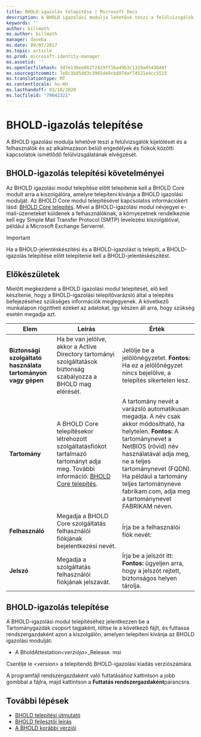 ```yaml
---
title: BHOLD-igazolás telepítése | Microsoft Docs
description: A BHOLD igazolási modulja lehetővé teszi a felülvizsgálók kijelölését és a felülvizsgálatok elvégzését
keywords: ''
author: billmath
ms.author: billmath
manager: daveba
ms.date: 09/07/2017
ms.topic: article
ms.prod: microsoft-identity-manager
ms.assetid: ''
ms.openlocfilehash: 3d7e136ee86272429ff16a49b3c1319a4543648f
ms.sourcegitcommit: 7e8c3b85dd3c3965de9cb407daf74521e4cc5515
ms.translationtype: MT
ms.contentlocale: hu-HU
ms.lasthandoff: 03/10/2020
ms.locfileid: "79042321"
---
```

# <a name="bhold-attestation-installation"></a>BHOLD-igazolás telepítése

A BHOLD igazolási modulja lehetővé teszi a felülvizsgálók kijelölését és a felhasználók és az alkalmazáson belüli engedélyek és fiókok közötti kapcsolatok ismétlődő felülvizsgálatának elvégzését.

## <a name="bhold-attestation-installation-requirements"></a>BHOLD-igazolás telepítési követelményei

Az BHOLD igazolási modul telepítése előtt telepítenie kell a BHOLD Core modult arra a kiszolgálóra, amelyre telepíteni kívánja a BHOLD igazolási modulját. Az BHOLD Core modul telepítésével kapcsolatos információkért lásd: [BHOLD Core telepítés](https://technet.microsoft.com/library/jj134095(v=ws.10).aspx). Mivel a BHOLD-igazolási modul névjegyei e-mail-üzeneteket küldenek a felhasználóknak, a környezetnek rendelkeznie kell egy Simple Mail Transfer Protocol (SMTP) levelezési kiszolgálóval, például a Microsoft Exchange Serverrel.

> [!IMPORTANT]
> Ha a BHOLD-jelentéskészítési és a BHOLD-igazolást is telepíti, a BHOLD-igazolás telepítése előtt telepítenie kell a BHOLD-jelentéskészítést.

## <a name="before-you-begin"></a>Előkészületek

Mielőtt megkezdené a BHOLD igazolási modul telepítését, elő kell készítenie, hogy a BHOLD-igazolási telepítővarázsló által a telepítés befejezéséhez szükséges információk meglegyenek. A következő munkalapon rögzítheti ezeket az adatokat, így készen áll arra, hogy szükség esetén megadja azt.

| **Elem**                                    | **Leírás**                                                                                                                                                                                                           | **Érték**                                                                                                                                                                                                                                                                                                            |
|---------------------------------------------|---------------------------------------------------------------------------------------------------------------------------------------------------------------------------------------------------------------------------|----------------------------------------------------------------------------------------------------------------------------------------------------------------------------------------------------------------------------------------------------------------------------------------------------------------------|
| **Biztonsági szolgáltató használata tartományon vagy gépen** | Ha be van jelölve, akkor a Active Directory tartományi szolgáltatások biztonság szabályozza a BHOLD mag elérését.                                                                                                                | Jelölje be a jelölőnégyzetet. **Fontos:** Ha ez a jelölőnégyzet nincs bejelölve, a telepítés sikertelen lesz.                                                                                                                                                                                                                   |
| **Tartomány**                                  | A BHOLD Core telepítésekor létrehozott szolgáltatásfiókot tartalmazó tartományt adja meg. További információ: [BHOLD Core telepítés](https://technet.microsoft.com/library/jj134095(v=ws.10).aspx). | A tartomány nevét a varázsló automatikusan megadja. A név csak akkor módosítható, ha helytelen. **Fontos:** A tartománynevet a NetBIOS (rövid) név használatával adja meg, ne a teljes tartománynevet (FQDN). Ha például a tartomány teljes tartományneve fabrikam.com, adja meg a tartománynevet FABRIKAM néven. |
| **Felhasználó**                                    | Megadja a BHOLD Core szolgáltatás felhasználói fiókjának bejelentkezési nevét.                                                                                                                                                          | Írja be a felhasználói fiók nevét:                                                                                                                                                                                                                                                                                    |
| **Jelszó**                                | Megadja a szolgáltatás felhasználói fiókjának jelszavát.                                                                                                                                                                       | Írja be a jelszót itt: **Fontos:** ügyeljen arra, hogy a jelszót rejtett, biztonságos helyen tárolja.                                                                                                                                                                                                                  |

## <a name="bhold-attestation-installation"></a>BHOLD-igazolás telepítése

A BHOLD-igazolási modul telepítéséhez jelentkezzen be a Tartománygazdák csoport tagjaként, töltse le a következő fájlt, és futtassa rendszergazdaként azon a kiszolgálón, amelyen telepíteni kívánja az BHOLD igazolási modulját:

- A BholdAttestation<em>\<verziója\></em>\_Release. msi

Cserélje le *\<version\>* a telepítendő BHOLD-igazolási kiadás verziószámára.

A programfájl rendszergazdaként való futtatásához kattintson a jobb gombbal a fájlra, majd kattintson a **Futtatás rendszergazdaként**parancsra.

## <a name="next-steps"></a>További lépések

- [BHOLD telepítési útmutató](bhold-installation-guide.md)
- [BHOLD fejlesztői leírás](../reference/mim2016-bhold-developer-reference.md)
- [A BHOLD korábbi verziói](../reference/version-bhold-history.md)
